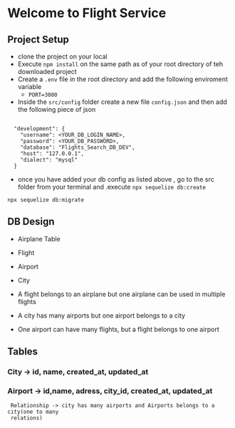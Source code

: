 # Welcome to Flight Service

## Project Setup
- clone the project on your local
- Execute `npm install` on the same path as of your root directory of teh downloaded
project
- Create a `.env` file in the root directory and add the following enviroment variable
  - `PORT=3000`
- Inside the `src/config` folder create a new file `config.json` and then add the
following piece of json

```
 
  "development": {
    "username": <YOUR_DB_LOGIN_NAME>,
    "password": <YOUR_DB_PASSWORD>,
    "database": "Flights_Search_DB_DEV",
    "host": "127.0.0.1",
    "dialect": "mysql"
  }

```
- once you have added your db config as listed above , go to the src folder from
your terminal and .execute `npx sequelize db:create`

`npx sequelize db:migrate`

## DB Design
 - Airplane Table
 - Flight
 - Airport
 - City

 - A flight belongs to an airplane but one airplane can be used in multiple flights
 - A city has many airports but one airport belongs to a city
 - One airport can have many flights, but a flight belongs to one airport


 ## Tables

 ### City -> id, name, created_at, updated_at
 ### Airport -> id,name, adress, city_id, created_at, updated_at
     Relationship -> city has many airports and Airports belongs to a city(one to many
     relations)

     